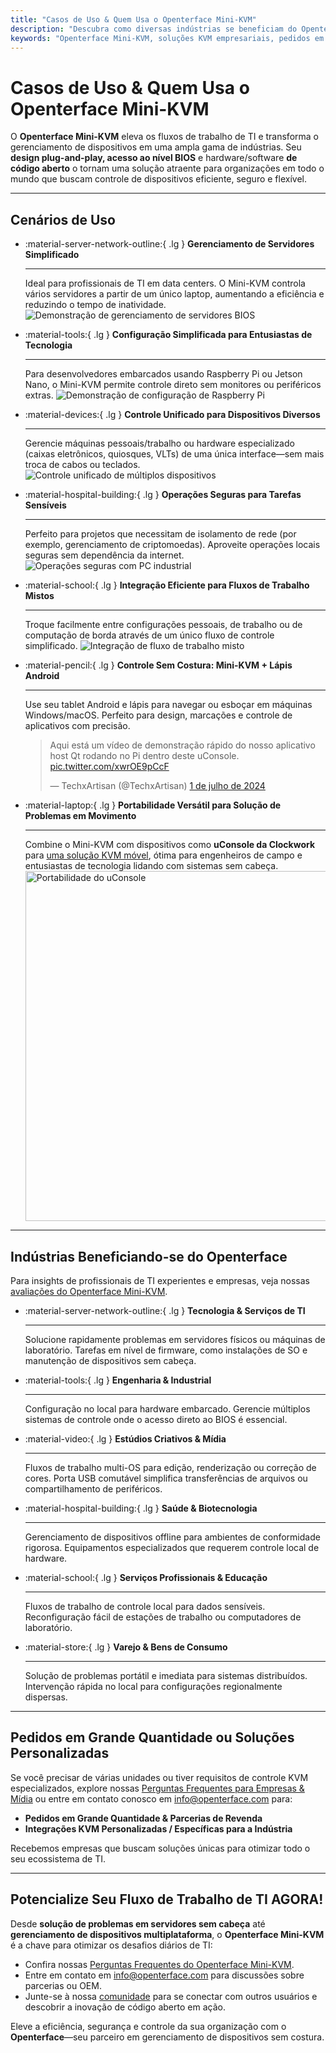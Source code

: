 ```yaml
---
title: "Casos de Uso & Quem Usa o Openterface Mini-KVM"
description: "Descubra como diversas indústrias se beneficiam do Openterface Mini-KVM para otimizar fluxos de trabalho de TI, permitir acesso ao nível BIOS e aumentar a eficiência operacional. Explore também uma variedade de cenários de uso, como gerenciamento de servidores, configuração de Raspberry Pi, operações seguras, controle de lápis Android e solução de problemas em campo com uConsole."
keywords: "Openterface Mini-KVM, soluções KVM empresariais, pedidos em grande quantidade, hardware de código aberto, acesso ao nível BIOS, gerenciamento de dispositivos sem cabeça, operações de TI seguras, controle multiplataforma, engenharia, estúdios criativos, manufatura, TI em saúde, gerenciamento de servidores, configuração de Raspberry Pi, controle de lápis Android, integração uConsole, solução de problemas técnicos, segurança em criptomoedas, integração de fluxo de trabalho"
---
```


# Casos de Uso & Quem Usa o Openterface Mini-KVM

O **Openterface Mini-KVM** eleva os fluxos de trabalho de TI e transforma o gerenciamento de dispositivos em uma ampla gama de indústrias. Seu **design plug-and-play, acesso ao nível BIOS** e hardware/software **de código aberto** o tornam uma solução atraente para organizações em todo o mundo que buscam controle de dispositivos eficiente, seguro e flexível.

---

## Cenários de Uso

<div class="grid cards" markdown>

-   :material-server-network-outline:{ .lg } __Gerenciamento de Servidores Simplificado__

    ---

    Ideal para profissionais de TI em data centers. O Mini-KVM controla vários servidores a partir de um único laptop, aumentando a eficiência e reduzindo o tempo de inatividade.
    <img src="/images/product/use-case-demo-pc-bios-1.jpg" alt="Demonstração de gerenciamento de servidores BIOS" style="max-width: 100%;"/>

-   :material-tools:{ .lg } __Configuração Simplificada para Entusiastas de Tecnologia__

    ---

    Para desenvolvedores embarcados usando Raspberry Pi ou Jetson Nano, o Mini-KVM permite controle direto sem monitores ou periféricos extras.
    <img src="/images/product/use-case-demo-respberry-pi.jpg" alt="Demonstração de configuração de Raspberry Pi" style="max-width: 100%;"/>

-   :material-devices:{ .lg } __Controle Unificado para Dispositivos Diversos__

    ---

    Gerencie máquinas pessoais/trabalho ou hardware especializado (caixas eletrônicos, quiosques, VLTs) de uma única interface—sem mais troca de cabos ou teclados.
    <img src="/images/product/use-case-demo-macmini2009-3.jpg" alt="Controle unificado de múltiplos dispositivos" style="max-width: 100%;"/>

-   :material-hospital-building:{ .lg } __Operações Seguras para Tarefas Sensíveis__

    ---

    Perfeito para projetos que necessitam de isolamento de rede (por exemplo, gerenciamento de criptomoedas). Aproveite operações locais seguras sem dependência da internet.
    <img src="/images/product/use-case-demo-industrial-pc.jpg" alt="Operações seguras com PC industrial" style="max-width: 100%;"/>

-   :material-school:{ .lg } __Integração Eficiente para Fluxos de Trabalho Mistos__

    ---

    Troque facilmente entre configurações pessoais, de trabalho ou de computação de borda através de um único fluxo de controle simplificado.
    <img src="/images/product/use-case-demo-macbookpro2010.jpg" alt="Integração de fluxo de trabalho misto" style="max-width: 100%;"/>

-   :material-pencil:{ .lg } __Controle Sem Costura: Mini-KVM + Lápis Android__

    ---

    Use seu tablet Android e lápis para navegar ou esboçar em máquinas Windows/macOS. Perfeito para design, marcações e controle de aplicativos com precisão.
    <blockquote class="twitter-tweet" data-media-max-width="560"><p lang="en" dir="ltr">Aqui está um vídeo de demonstração rápido do nosso aplicativo host Qt rodando no Pi dentro deste uConsole. <a href="https://t.co/xwrOE9pCcF">pic.twitter.com/xwrOE9pCcF</a></p>&mdash; TechxArtisan (@TechxArtisan) <a href="https://twitter.com/TechxArtisan/status/1872660955768946823?ref_src=twsrc%5Etfw">1 de julho de 2024</a></blockquote>
    <script async src="https://platform.twitter.com/widgets.js" charset="utf-8"></script>

-   :material-laptop:{ .lg } __Portabilidade Versátil para Solução de Problemas em Movimento__

    ---

    Combine o Mini-KVM com dispositivos como **uConsole da Clockwork** para [uma solução KVM móvel](https://x.com/TechxArtisan/status/1807824199152722019), ótima para engenheiros de campo e entusiastas de tecnologia lidando com sistemas sem cabeça.
    <img src="https://pbs.twimg.com/media/GRaeGqHa0AA_GMv?format=jpg&name=4096x4096" alt="Portabilidade do uConsole" width="560" height="560" style="max-width: 100%;"/>

</div>

---

## Indústrias Beneficiando-se do Openterface

Para insights de profissionais de TI experientes e empresas, veja nossas [avaliações do Openterface Mini-KVM](/product/minikvm/reviews/).

<div class="grid cards" markdown>

-   :material-server-network-outline:{ .lg } __Tecnologia & Serviços de TI__

    ---

    Solucione rapidamente problemas em servidores físicos ou máquinas de laboratório.
    Tarefas em nível de firmware, como instalações de SO e manutenção de dispositivos sem cabeça.

-   :material-tools:{ .lg } __Engenharia & Industrial__

    ---

    Configuração no local para hardware embarcado.
    Gerencie múltiplos sistemas de controle onde o acesso direto ao BIOS é essencial.

-   :material-video:{ .lg } __Estúdios Criativos & Mídia__

    ---

    Fluxos de trabalho multi-OS para edição, renderização ou correção de cores.
    Porta USB comutável simplifica transferências de arquivos ou compartilhamento de periféricos.

-   :material-hospital-building:{ .lg } __Saúde & Biotecnologia__

    ---

    Gerenciamento de dispositivos offline para ambientes de conformidade rigorosa.
    Equipamentos especializados que requerem controle local de hardware.

-   :material-school:{ .lg } __Serviços Profissionais & Educação__

    ---

    Fluxos de trabalho de controle local para dados sensíveis.
    Reconfiguração fácil de estações de trabalho ou computadores de laboratório.

-   :material-store:{ .lg } __Varejo & Bens de Consumo__

    ---

    Solução de problemas portátil e imediata para sistemas distribuídos.
    Intervenção rápida no local para configurações regionalmente dispersas.

</div>

---

## Pedidos em Grande Quantidade ou Soluções Personalizadas

Se você precisar de várias unidades ou tiver requisitos de controle KVM especializados, explore nossas [Perguntas Frequentes para Empresas & Mídia](/faq/business) ou entre em contato conosco em [info@openterface.com](mailto:info@openterface.com) para:

- **Pedidos em Grande Quantidade & Parcerias de Revenda**  
- **Integrações KVM Personalizadas / Específicas para a Indústria**  

Recebemos empresas que buscam soluções únicas para otimizar todo o seu ecossistema de TI.

---

## Potencialize Seu Fluxo de Trabalho de TI AGORA!

Desde **solução de problemas em servidores sem cabeça** até **gerenciamento de dispositivos multiplataforma**, o **Openterface Mini-KVM** é a chave para otimizar os desafios diários de TI:

- Confira nossas [Perguntas Frequentes do Openterface Mini-KVM](/faq/minikvm/op-minikvm).  
- Entre em contato em [info@openterface.com](mailto:info@openterface.com) para discussões sobre parcerias ou OEM.  
- Junte-se à nossa [comunidade](/community/) para se conectar com outros usuários e descobrir a inovação de código aberto em ação.

Eleve a eficiência, segurança e controle da sua organização com o **Openterface**—seu parceiro em gerenciamento de dispositivos sem costura.